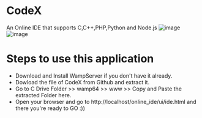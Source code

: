 # CodeX
An Online IDE that supports C,C++,PHP,Python and Node.js
![image](https://user-images.githubusercontent.com/53821484/176552922-9b7ebdc2-4365-4747-be7f-7018fa1d2ecc.png)
![image](https://user-images.githubusercontent.com/53821484/176553689-37e74ec8-1df5-43d3-abb2-4ede255499c1.png)
# Steps to use this application
- Download and Install WampServer if you don't have it already.
- Dowload the file of CodeX from Github and extract it.
- Go to C Drive Folder >> wamp64 >> www >> Copy and Paste the extracted Folder here.
- Open your browser and go to http://localhost/online_ide/ui/ide.html and there you're ready to GO :))



